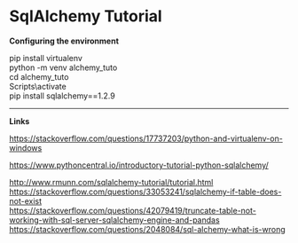 # SqlAlchemy Tutorial

**Configuring the environment**

pip install virtualenv  
python -m venv alchemy_tuto  
cd alchemy_tuto  
Scripts\activate  
pip install sqlalchemy==1.2.9  


___

**Links**

https://stackoverflow.com/questions/17737203/python-and-virtualenv-on-windows

https://www.pythoncentral.io/introductory-tutorial-python-sqlalchemy/  

http://www.rmunn.com/sqlalchemy-tutorial/tutorial.html  
https://stackoverflow.com/questions/33053241/sqlalchemy-if-table-does-not-exist  
https://stackoverflow.com/questions/42079419/truncate-table-not-working-with-sql-server-sqlalchemy-engine-and-pandas  
https://stackoverflow.com/questions/2048084/sql-alchemy-what-is-wrong  
